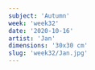 ```yaml
---
subject: 'Autumn'
week: 'week32'
date: '2020-10-16'
artist: 'Jan'
dimensions: '30x30 cm'
slug: 'week32/Jan.jpg'
---
```

